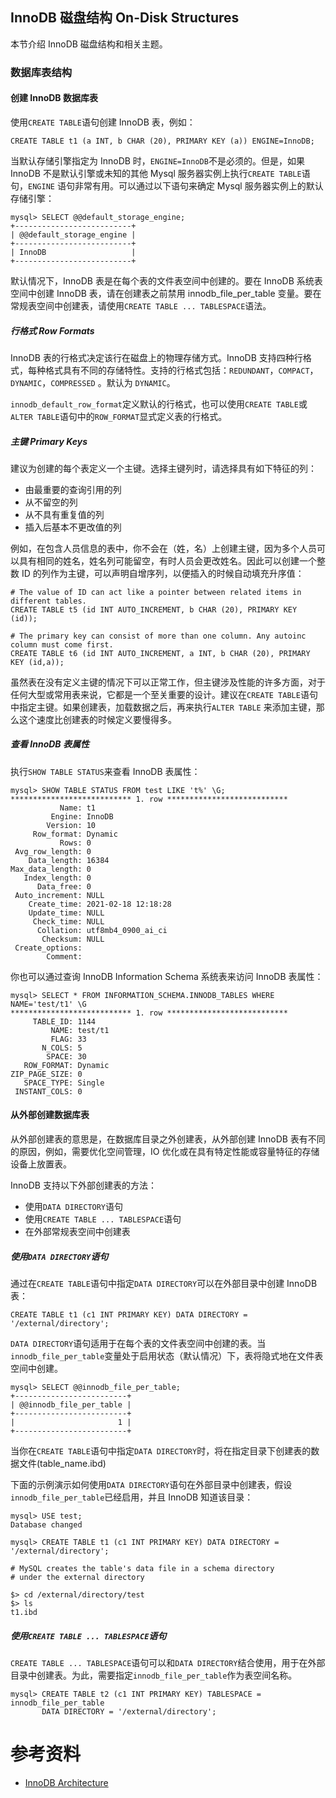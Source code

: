 ## InnoDB 磁盘结构 On-Disk Structures

本节介绍 InnoDB 磁盘结构和相关主题。

### 数据库表结构

#### 创建 InnoDB 数据库表

使用`CREATE TABLE`语句创建 InnoDB 表，例如：

```mysql
CREATE TABLE t1 (a INT, b CHAR (20), PRIMARY KEY (a)) ENGINE=InnoDB;
```

当默认存储引擎指定为 InnoDB 时，`ENGINE=InnoDB`不是必须的。但是，如果 InnoDB 不是默认引擎或未知的其他 Mysql 服务器实例上执行`CREATE TABLE`语句，`ENGINE`
语句非常有用。可以通过以下语句来确定 Mysql 服务器实例上的默认存储引擎：

```mysql
mysql> SELECT @@default_storage_engine;
+--------------------------+
| @@default_storage_engine |
+--------------------------+
| InnoDB                   |
+--------------------------+
```

默认情况下，InnoDB 表是在每个表的文件表空间中创建的。要在 InnoDB 系统表空间中创建 InnoDB 表，请在创建表之前禁用 innodb_file_per_table
变量。要在常规表空间中创建表，请使用`CREATE TABLE ... TABLESPACE`语法。

##### 行格式 Row Formats

InnoDB 表的行格式决定该行在磁盘上的物理存储方式。InnoDB 支持四种行格式，每种格式具有不同的存储特性。支持的行格式包括：`REDUNDANT`，`COMPACT`，`DYNAMIC`，`COMPRESSED`
。默认为 `DYNAMIC`。

`innodb_default_row_format`定义默认的行格式，也可以使用`CREATE TABLE`或`ALTER TABLE`语句中的`ROW_FORMAT`显式定义表的行格式。

##### 主键 Primary Keys

建议为创建的每个表定义一个主键。选择主键列时，请选择具有如下特征的列：

- 由最重要的查询引用的列
- 从不留空的列
- 从不具有重复值的列
- 插入后基本不更改值的列

例如，在包含人员信息的表中，你不会在（姓，名）上创建主键，因为多个人员可以具有相同的姓名，姓名列可能留空，有时人员会更改姓名。因此可以创建一个整数 ID 的列作为主键，可以声明自增序列，以便插入的时候自动填充升序值：

```mysql
# The value of ID can act like a pointer between related items in different tables.
CREATE TABLE t5 (id INT AUTO_INCREMENT, b CHAR (20), PRIMARY KEY (id));

# The primary key can consist of more than one column. Any autoinc column must come first.
CREATE TABLE t6 (id INT AUTO_INCREMENT, a INT, b CHAR (20), PRIMARY KEY (id,a));
```

虽然表在没有定义主键的情况下可以正常工作，但主键涉及性能的许多方面，对于任何大型或常用表来说，它都是一个至关重要的设计。建议在`CREATE TABLE`语句中指定主键。如果创建表，加载数据之后，再来执行`ALTER TABLE`
来添加主键，那么这个速度比创建表的时候定义要慢得多。

##### 查看 InnoDB 表属性

执行`SHOW TABLE STATUS`来查看 InnoDB 表属性：

```mysql
mysql> SHOW TABLE STATUS FROM test LIKE 't%' \G;
*************************** 1. row ***************************
           Name: t1
         Engine: InnoDB
        Version: 10
     Row_format: Dynamic
           Rows: 0
 Avg_row_length: 0
    Data_length: 16384
Max_data_length: 0
   Index_length: 0
      Data_free: 0
 Auto_increment: NULL
    Create_time: 2021-02-18 12:18:28
    Update_time: NULL
     Check_time: NULL
      Collation: utf8mb4_0900_ai_ci
       Checksum: NULL
 Create_options: 
        Comment:
```

你也可以通过查询 InnoDB Information Schema 系统表来访问 InnoDB 表属性：

```mysql
mysql> SELECT * FROM INFORMATION_SCHEMA.INNODB_TABLES WHERE NAME='test/t1' \G
*************************** 1. row ***************************
     TABLE_ID: 1144
         NAME: test/t1
         FLAG: 33
       N_COLS: 5
        SPACE: 30
   ROW_FORMAT: Dynamic
ZIP_PAGE_SIZE: 0
   SPACE_TYPE: Single
 INSTANT_COLS: 0
```

#### 从外部创建数据库表

从外部创建表的意思是，在数据库目录之外创建表，从外部创建 InnoDB 表有不同的原因，例如，需要优化空间管理，IO 优化或在具有特定性能或容量特征的存储设备上放置表。

InnoDB 支持以下外部创建表的方法：

- 使用`DATA DIRECTORY`语句
- 使用`CREATE TABLE ... TABLESPACE`语句
- 在外部常规表空间中创建表

##### 使用`DATA DIRECTORY`语句

通过在`CREATE TABLE`语句中指定`DATA DIRECTORY`可以在外部目录中创建 InnoDB 表：

```mysql
CREATE TABLE t1 (c1 INT PRIMARY KEY) DATA DIRECTORY = '/external/directory';
```

`DATA DIRECTORY`语句适用于在每个表的文件表空间中创建的表。当`innodb_file_per_table`变量处于启用状态（默认情况）下，表将隐式地在文件表空间中创建。

```mysql
mysql> SELECT @@innodb_file_per_table;
+-------------------------+
| @@innodb_file_per_table |
+-------------------------+
|                       1 |
+-------------------------+
```

当你在`CREATE TABLE`语句中指定`DATA DIRECTORY`时，将在指定目录下创建表的数据文件(table_name.ibd)

下面的示例演示如何使用`DATA DIRECTORY`语句在外部目录中创建表，假设`innodb_file_per_table`已经启用，并且 InnoDB 知道该目录：

```mysql
mysql> USE test;
Database changed

mysql> CREATE TABLE t1 (c1 INT PRIMARY KEY) DATA DIRECTORY = '/external/directory';

# MySQL creates the table's data file in a schema directory
# under the external directory

$> cd /external/directory/test
$> ls
t1.ibd
```

##### 使用`CREATE TABLE ... TABLESPACE`语句

`CREATE TABLE ... TABLESPACE`语句可以和`DATA DIRECTORY`结合使用，用于在外部目录中创建表。为此，需要指定`innodb_file_per_table`作为表空间名称。

```mysql
mysql> CREATE TABLE t2 (c1 INT PRIMARY KEY) TABLESPACE = innodb_file_per_table
       DATA DIRECTORY = '/external/directory';
```

# 参考资料

- [InnoDB Architecture](https://dev.mysql.com/doc/refman/8.0/en/innodb-architecture.html)